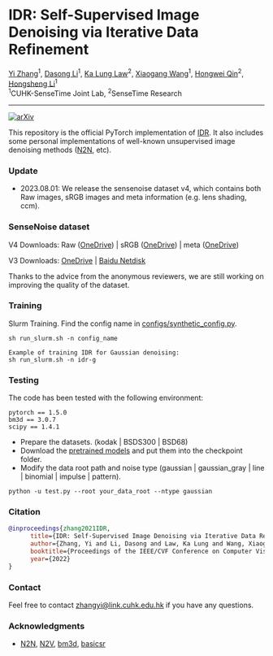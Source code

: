 # IDR: Self-Supervised Image Denoising via Iterative Data Refinement

[Yi Zhang](https://zhangyi-3.github.io/)<sup>1</sup>,
[Dasong Li]()<sup>1</sup>,
[Ka Lung Law]()<sup>2</sup>,
[Xiaogang Wang](https://scholar.google.com/citations?user=-B5JgjsAAAAJ&hl=zh-CN)<sup>1</sup>,
[Hongwei Qin](https://scholar.google.com/citations?user=ZGM7HfgAAAAJ&hl=en)<sup>2</sup>,
[Hongsheng Li](https://www.ee.cuhk.edu.hk/~hsli/)<sup>1</sup><br>
<sup>1</sup>CUHK-SenseTime Joint Lab, <sup>2</sup>SenseTime Research

---

[![arXiv](https://img.shields.io/badge/arXiv-Paper-<COLOR>.svg)](http://arxiv.org/abs/2111.14358)

This repository is the official PyTorch implementation of [IDR](http://arxiv.org/abs/2111.14358). 
It also includes some personal implementations of well-known unsupervised image denoising methods ([N2N](https://github.com/NVlabs/noise2noise), etc).

### Update
- 2023.08.01: We release the sensenoise dataset v4, which contains both Raw images, sRGB images and meta information (e.g. lens shading, ccm).

### SenseNoise dataset
V4 Downloads: Raw ([OneDrive](https://mycuhk-my.sharepoint.com/:u:/g/personal/1155135732_link_cuhk_edu_hk/EcNkekJf0DJNvBetxIzbKx8BErBLISaGuPiv9nZIROy1wQ?e=ADH2EK))
| sRGB ([OneDrive](https://mycuhk-my.sharepoint.com/:u:/g/personal/1155135732_link_cuhk_edu_hk/EZ9pOwcr9XJLj2UpbQ8ccF4BAjeRhcNwg-SkdAPTrNiCtA?e=Mw7D22))
| meta ([OneDrive](https://mycuhk-my.sharepoint.com/:u:/g/personal/1155135732_link_cuhk_edu_hk/EcIgWEHtKrhNj02vwyqhnNkBX3pCwr6pQYsZnlNZiWa_vw?e=pWLjkU))


V3 Downloads: [OneDrive](https://mycuhk-my.sharepoint.com/:u:/g/personal/1155135732_link_cuhk_edu_hk/ER9Zn20NM5JCs2LtWnJjS88BOnuSOIl69EGvpdUe7t3BIw?e=r0LtAy) 
| [Baidu Netdisk](https://pan.baidu.com/s/1PtqQjGecr24iNwUQ7na1EQ?pwd=05pj)

Thanks to the advice from the anonymous reviewers, we are still working on improving the quality of the dataset.



### Training
Slurm Training. Find the config name in [configs/synthetic_config.py](configs/synthetic_config.py).
```
sh run_slurm.sh -n config_name

Example of training IDR for Gaussian denoising:
sh run_slurm.sh -n idr-g
```

 
### Testing
The code has been tested with the following environment:
```
pytorch == 1.5.0
bm3d == 3.0.7
scipy == 1.4.1 
```
    
- Prepare the datasets. (kodak | BSDS300 | BSD68)
- Download the [pretrained models](https://mycuhk-my.sharepoint.com/:f:/g/personal/1155135732_link_cuhk_edu_hk/Ep0gRwX0hIFKvOSiq5x1QbsBfSmGma1CNxQ8LeMiE93wEw?e=dJxcx3)
 and put them into the checkpoint folder.
- Modify the data root path and noise type (gaussian | gaussian_gray | line | binomial | impulse | pattern).
```
python -u test.py --root your_data_root --ntype gaussian 
```

### Citation
``` bibtex
@inproceedings{zhang2021IDR,
      title={IDR: Self-Supervised Image Denoising via Iterative Data Refinement},
      author={Zhang, Yi and Li, Dasong and Law, Ka Lung and Wang, Xiaogang and Qin, Hongwei and Li, Hongsheng},
      booktitle={Proceedings of the IEEE/CVF Conference on Computer Vision and Pattern Recognition},
      year={2022}
}
```

### Contact
Feel free to contact zhangyi@link.cuhk.edu.hk if you have any questions.

### Acknowledgments
* [N2N](https://github.com/NVlabs/noise2noise), [N2V](https://github.com/juglab/n2v),  [bm3d](https://pypi.org/project/bm3d/), [basicsr](https://github.com/XPixelGroup/BasicSR)
